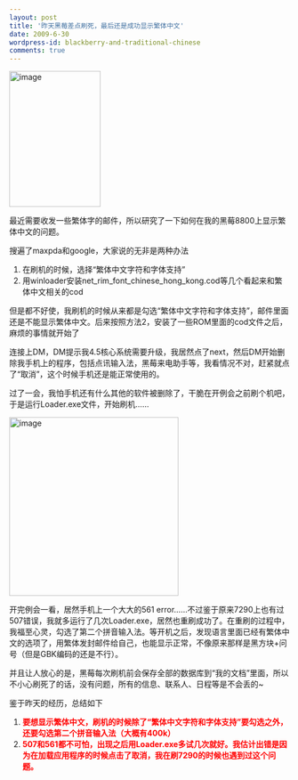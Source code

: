 ```yaml
---
layout: post
title: '昨天黑莓差点刷死，最后还是成功显示繁体中文'
date: 2009-6-30
wordpress-id: blackberry-and-traditional-chinese
comments: true
---
```

<p><a href="http://laoyang.yo2.cn/wp-content/uploads/300/30018/2009/06/image.png"><img title="image" style="border-top-width: 0px; display: inline; border-left-width: 0px; border-bottom-width: 0px; border-right-width: 0px" height="244" alt="image" src="http://laoyang.yo2.cn/wp-content/uploads/300/30018/2009/06/image-thumb.png" width="164" border="0" /></a> </p>  <p>最近需要收发一些繁体字的邮件，所以研究了一下如何在我的黑莓8800上显示繁体中文的问题。</p>  <p>搜遍了maxpda和google，大家说的无非是两种办法</p>  <ol>   <li>在刷机的时候，选择“繁体中文字符和字体支持” </li>    <li>用winloader安装net_rim_font_chinese_hong_kong.cod等几个看起来和繁体中文相关的cod </li> </ol>  <p>但是都不好使，我刷机的时候从来都是勾选“繁体中文字符和字体支持”，邮件里面还是不能显示繁体中文。后来按照方法2，安装了一些ROM里面的cod文件之后，麻烦的事情就开始了</p>  <p>连接上DM，DM提示我4.5核心系统需要升级，我居然点了next，然后DM开始删除我手机上的程序，包括点讯输入法，黑莓来电助手等，我看情况不对，赶紧就点了“取消”，这个时候手机还是能正常使用的。</p>  <p>过了一会，我怕手机还有什么其他的软件被删除了，干脆在开例会之前刷个机吧，于是运行Loader.exe文件，开始刷机……</p>  <p></p>  <p></p>  <p><a href="http://laoyang.yo2.cn/wp-content/uploads/300/30018/2009/06/image1.png"><img title="image" style="border-top-width: 0px; display: inline; border-left-width: 0px; border-bottom-width: 0px; border-right-width: 0px" height="321" alt="image" src="http://laoyang.yo2.cn/wp-content/uploads/300/30018/2009/06/image-thumb1.png" width="304" border="0" /></a> </p>  <p>开完例会一看，居然手机上一个大大的561 error……不过鉴于原来7290上也有过507错误，我就多运行了几次Loader.exe，居然也重刷成功了。在重刷的过程中，我福至心灵，勾选了第二个拼音输入法。等开机之后，发现语言里面已经有繁体中文的选项了，用繁体发封邮件给自己，也能显示正常，不像原来那样是黑方块+问号（但是GBK编码的还是不行）。</p>  <p>并且让人放心的是，黑莓每次刷机前会保存全部的数据库到“我的文档”里面，所以不小心刷死了的话，没有问题，所有的信息、联系人、日程等是不会丢的~</p>  <p>鉴于昨天的经历，总结如下</p>  <ol>   <li><font color="#ff0000"><strong>要想显示繁体中文，刷机的时候除了“繁体中文字符和字体支持”要勾选之外，还要勾选第二个拼音输入法（大概有400k）</strong></font> </li>    <li><font color="#ff0000"><strong>507和561都不可怕，出现之后用Loader.exe多试几次就好。我估计出错是因为在加载应用程序的时候点击了取消，我在刷7290的时候也遇到过这个问题。</strong></font> </li> </ol>
